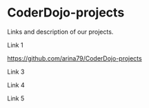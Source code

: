 # CoderDojo-projects
Links and description of our projects.

Link 1

https://github.com/arina79/CoderDojo-projects

Link 3

Link 4

Link 5

